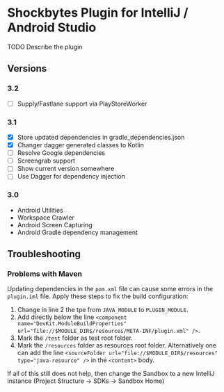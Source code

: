 # Shockbytes Plugin for IntelliJ / Android Studio

TODO Describe the plugin

## Versions

### 3.2
- [ ] Supply/Fastlane support via PlayStoreWorker

### 3.1
- [x] Store updated dependencies in gradle_dependencies.json
- [x] Changer dagger generated classes to Kotlin
- [ ] Resolve Google dependencies
- [ ] Screengrab support
- [ ] Show current version somewhere
- [ ] Use Dagger for dependency injection

### 3.0
* Android Utilities
* Workspace Crawler
* Android Screen Capturing
* Android Gradle dependency management

## Troubleshooting

### Problems with Maven
Updating dependencies in the `pom.xml` file can cause some errors
in the `plugin.iml` file. Apply these steps to fix the build configuration:
1. Change in line 2 the tpe from `JAVA_MODULE` to `PLUGIN_MODULE`.
2. Add directly below the line `<component name="DevKit.ModuleBuildProperties" url="file://$MODULE_DIR$/resources/META-INF/plugin.xml" />`.
3. Mark the `/test` folder as test root folder.
4. Mark the `/resources` folder as resources root folder. Alternatively one can add the line `<sourceFolder url="file://$MODULE_DIR$/resources" type="java-resource" />` in the `<content>` body. 

If all of this still does not help, then change the Sandbox to a new IntelliJ instance (Project Structure -> SDKs -> Sandbox Home)

